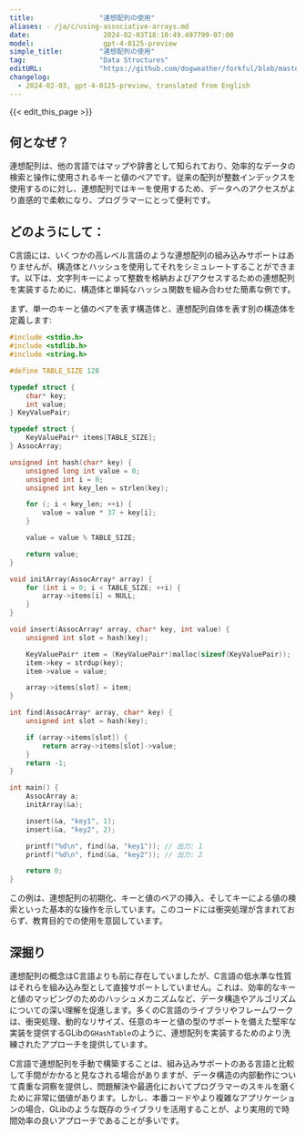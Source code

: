 ```yaml
---
title:                "連想配列の使用"
aliases: - /ja/c/using-associative-arrays.md
date:                  2024-02-03T18:10:49.497799-07:00
model:                 gpt-4-0125-preview
simple_title:         "連想配列の使用"
tag:                  "Data Structures"
editURL:              "https://github.com/dogweather/forkful/blob/master/content/ja/c/using-associative-arrays.md"
changelog:
  - 2024-02-03, gpt-4-0125-preview, translated from English
---
```


{{< edit_this_page >}}

## 何となぜ？

連想配列は、他の言語ではマップや辞書として知られており、効率的なデータの検索と操作に使用されるキーと値のペアです。従来の配列が整数インデックスを使用するのに対し、連想配列ではキーを使用するため、データへのアクセスがより直感的で柔軟になり、プログラマーにとって便利です。

## どのようにして：

C言語には、いくつかの高レベル言語のような連想配列の組み込みサポートはありませんが、構造体とハッシュを使用してそれをシミュレートすることができます。以下は、文字列キーによって整数を格納およびアクセスするための連想配列を実装するために、構造体と単純なハッシュ関数を組み合わせた簡素な例です。

まず、単一のキーと値のペアを表す構造体と、連想配列自体を表す別の構造体を定義します:

```c
#include <stdio.h>
#include <stdlib.h>
#include <string.h>

#define TABLE_SIZE 128

typedef struct {
    char* key;
    int value;
} KeyValuePair;

typedef struct {
    KeyValuePair* items[TABLE_SIZE];
} AssocArray;

unsigned int hash(char* key) {
    unsigned long int value = 0;
    unsigned int i = 0;
    unsigned int key_len = strlen(key);

    for (; i < key_len; ++i) {
        value = value * 37 + key[i];
    }

    value = value % TABLE_SIZE;

    return value;
}

void initArray(AssocArray* array) {
    for (int i = 0; i < TABLE_SIZE; ++i) {
        array->items[i] = NULL;
    }
}

void insert(AssocArray* array, char* key, int value) {
    unsigned int slot = hash(key);

    KeyValuePair* item = (KeyValuePair*)malloc(sizeof(KeyValuePair));
    item->key = strdup(key);
    item->value = value;

    array->items[slot] = item;
}

int find(AssocArray* array, char* key) {
    unsigned int slot = hash(key);

    if (array->items[slot]) {
        return array->items[slot]->value;
    }
    return -1;
}

int main() {
    AssocArray a;
    initArray(&a);

    insert(&a, "key1", 1);
    insert(&a, "key2", 2);

    printf("%d\n", find(&a, "key1")); // 出力: 1
    printf("%d\n", find(&a, "key2")); // 出力: 2

    return 0;
}
```

この例は、連想配列の初期化、キーと値のペアの挿入、そしてキーによる値の検索といった基本的な操作を示しています。このコードには衝突処理が含まれておらず、教育目的での使用を意図しています。

## 深掘り

連想配列の概念はC言語よりも前に存在していましたが、C言語の低水準な性質はそれらを組み込み型として直接サポートしていません。これは、効率的なキーと値のマッピングのためのハッシュメカニズムなど、データ構造やアルゴリズムについての深い理解を促進します。多くのC言語のライブラリやフレームワークは、衝突処理、動的なリサイズ、任意のキーと値の型のサポートを備えた堅牢な実装を提供するGLibの`GHashTable`のように、連想配列を実装するためのより洗練されたアプローチを提供しています。

C言語で連想配列を手動で構築することは、組み込みサポートのある言語と比較して手間がかかると見なされる場合がありますが、データ構造の内部動作について貴重な洞察を提供し、問題解決や最適化においてプログラマーのスキルを磨くために非常に価値があります。しかし、本番コードやより複雑なアプリケーションの場合、GLibのような既存のライブラリを活用することが、より実用的で時間効率の良いアプローチであることが多いです。
